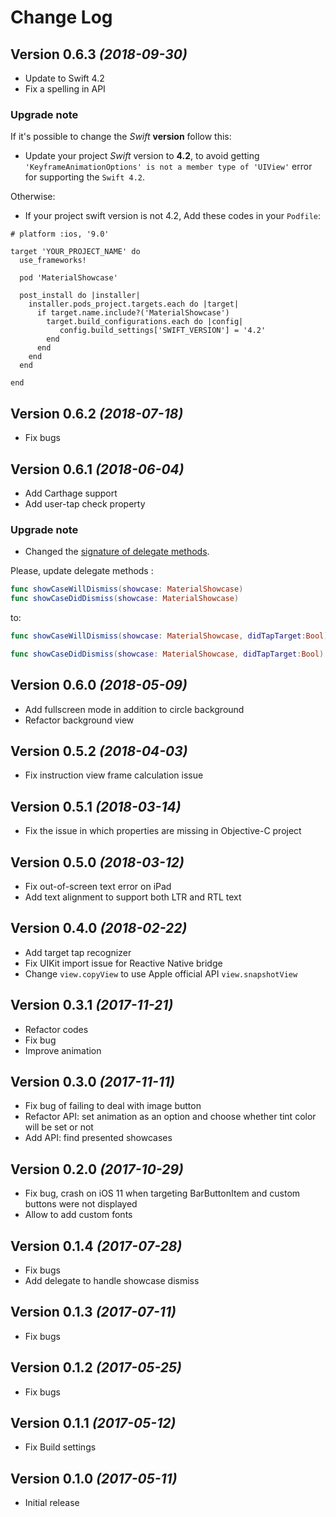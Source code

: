 Change Log
==========
Version 0.6.3 *(2018-09-30)*
-------------------------------
* Update to Swift 4.2
* Fix a spelling in API 

### Upgrade note
If it's possible to change the *Swift* **version** follow this:
* Update your project *Swift* version to **4.2**, to avoid getting `'KeyframeAnimationOptions' is not a member type of 'UIView'` error for supporting the `Swift 4.2`.

Otherwise: 
* If your project swift version is not 4.2, Add these codes in your `Podfile`:
```
# platform :ios, '9.0'

target 'YOUR_PROJECT_NAME' do
  use_frameworks!

  pod 'MaterialShowcase'

  post_install do |installer|
    installer.pods_project.targets.each do |target|
      if target.name.include?('MaterialShowcase')
        target.build_configurations.each do |config|
           config.build_settings['SWIFT_VERSION'] = '4.2'
        end
      end
    end
  end

end
```

Version 0.6.2 *(2018-07-18)*
-------------------------------
* Fix bugs

Version 0.6.1 *(2018-06-04)*
-------------------------------
* Add Carthage support
* Add user-tap check property

### Upgrade note

* Changed the [signature of delegate methods](https://github.com/aromajoin/material-showcase-ios#handle-showcase-status).

Please, update delegate methods :
```swift
func showCaseWillDismiss(showcase: MaterialShowcase)
func showCaseDidDismiss(showcase: MaterialShowcase)
```
to:
```swift
func showCaseWillDismiss(showcase: MaterialShowcase, didTapTarget:Bool)

func showCaseDidDismiss(showcase: MaterialShowcase, didTapTarget:Bool)
```

Version 0.6.0 *(2018-05-09)*
--------------------------------
* Add fullscreen mode in addition to circle background
* Refactor background view

Version 0.5.2 *(2018-04-03)*
--------------------------------
* Fix instruction view frame calculation issue

Version 0.5.1 *(2018-03-14)*
--------------------------------
* Fix the issue in which properties are missing in Objective-C project

Version 0.5.0 *(2018-03-12)*
--------------------------------
* Fix out-of-screen text error on iPad
* Add text alignment to support both LTR and RTL text

Version 0.4.0 *(2018-02-22)*
--------------------------------
* Add target tap recognizer
* Fix UIKit import issue for Reactive Native bridge
* Change `view.copyView` to use Apple official API `view.snapshotView`

Version 0.3.1 *(2017-11-21)*
--------------------------------
* Refactor codes
* Fix bug
* Improve animation

Version 0.3.0 *(2017-11-11)*
--------------------------------
* Fix bug of failing to deal with image button
* Refactor API: set animation as an option and choose whether tint color will be set or not
* Add API: find presented showcases

Version 0.2.0 *(2017-10-29)*
----------------------------
* Fix bug, crash on iOS 11 when targeting BarButtonItem and custom buttons were not displayed
* Allow to add custom fonts

Version 0.1.4 *(2017-07-28)*
----------------------------
* Fix bugs
* Add delegate to handle showcase dismiss

Version 0.1.3 *(2017-07-11)*
----------------------------
* Fix bugs

Version 0.1.2 *(2017-05-25)*
----------------------------
* Fix bugs

Version 0.1.1 *(2017-05-12)*
----------------------------
* Fix Build settings

Version 0.1.0 *(2017-05-11)*
----------------------------
* Initial release

